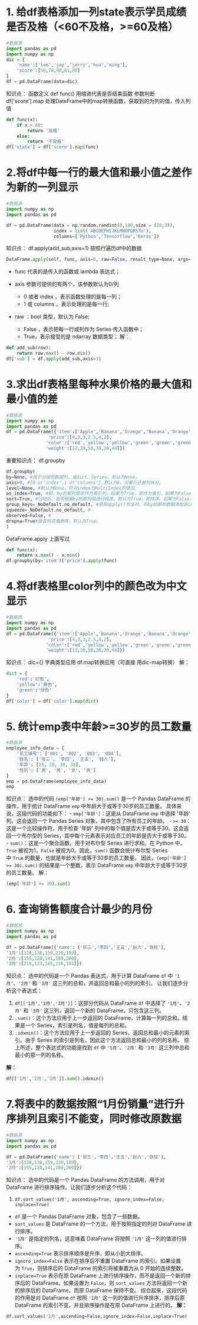 # 1. 给df表格添加一列state表示学员成绩是否及格（<60不及格，>=60及格）

``` python
#数据源
import pandas as pd
import numpy as np
dic = {
    'name':['tom','jay','jerry','hua','ming'],
    'score':[56,78,90,61,80]
}
df = pd.DataFrame(data=dic)
```
知识点：
函数定义 def func()  用缩进代表是否结束函数
参数判断
df['score'].map  处理DateFrame中的map转换函数，获取到的为列的值，传入列值

``` python
def func(x):
    if x > 60:
        return '及格'
    else:
        return '不及格'
df['state'] = df['score'].map(func)
```


# 2.将df中每一行的最大值和最小值之差作为新的一列显示

```python
#数据源
import numpy as np
import pandas as pd

df = pd.DataFrame(data = np.random.randint(0,100,size = (20,3)),
                  index = list('ABCDEFHIJKLMNOPQRSTU'),
                  columns=['Python','Tensorflow','Keras'])
```

知识点：
df.apply(add_sub,axis=1)  按照行遍历df中的数据

```python
DataFrame.apply(self, func, axis=0, raw=False, result_type=None, args=(), **kwds
```
- func 代表的是传入的函数或 lambda 表达式；
- axis 参数可提供的有两个，该参数默认为0/列  
	- 0 或者 index ，表示函数处理的是每一列；
	- 1 或 columns ，表示处理的是每一行;

- raw ：bool 类型，默认为 False;  
	- False ，表示把每一行或列作为 Series 传入函数中；
	- True，表示接受的是 ndarray 数据类型；
解：
``` python
def add_sub(row):
    return row.max() - row.min()
df['sub'] = df.apply(add_sub,axis=1)
```

# 3.求出df表格里每种水果价格的最大值和最小值的差

```python
#数据源
import numpy as np
import pandas as pd
df = pd.DataFrame({'item':['Apple','Banana','Orange','Banana','Orange','Apple'],
                'price':[4,3,3,2.5,4,2],
               'color':['red','yellow','yellow','green','green','green'],
               'weight':[12,20,50,30,20,44]})
```
重要知识点：
df.groupby
```python
df.groupby(
by=None, #用于分组的数据列，或dict、Series。默认为None。
axis=0, #{0 or'index',1 or'columns'},默认为0。沿着行还是列拆分。
level=None, #默认为None。针对index为MultiIndex的情况。
as_index=True, #即，by的那列是否作为索引列。如果为True，即作为索引，如果为False，即不作为索引列。会重新赋值索引——从0开始的整数。
sort=True, #分组后，是否根据by的那列值进行排序。默认为True，即排序。如果为False，则不排序。
group_keys=_NoDefault.no_default, #使用apply()方法时，将by的那列数据添加到index中用来识别。
squeeze=_NoDefault.no_default, #
observed=False, #
dropna=True#是否将空值删除，默认为True。
)
```
DataFrame.apply  上面写过

```python
def func(x):
    return x.max() - x.min()
df.groupby(by='item')['price'].apply(func)
```

# 4.将df表格里color列中的颜色改为中文显示
```python
#数据源
import numpy as np
import pandas as pd
df = pd.DataFrame({'item':['Apple','Banana','Orange','Banana','Orange','Apple'],
                'price':[4,3,3,2.5,4,2],
               'color':['red','yellow','yellow','green','green','green'],
               'weight':[12,20,50,30,20,44]})
```

知识点：
dic={}  字典类型应用
df.map转换应用（可直接 用dic-map转换）
解：
```python
dict = {
    'red':'红色',
    'yellow':'黄色',
    'green':'绿色'
}
df['color'] = df['color'].map(dict)
```

# 5. 统计emp表中年龄>=30岁的员工数量
```python
#数据源
employee_info_data = {
    '员工编号': ['001', '002', '003', '004'],
    '姓名': ['张三', '李四', '王五', '钱六'],
    '年龄': [25, 28, 30, 32],
    '性别': ['男', '男', '女', '男']
}
emp = pd.DataFrame(employee_info_data)
emp

```
知识点：
选中的代码 `(emp['年龄'] >= 30).sum()` 是一个 Pandas DataFrame 的操作，用于统计 DataFrame `emp` 中年龄大于或等于30岁的员工数量。
具体来说，这段代码的功能如下：
	-  `emp['年龄']`：这是从 DataFrame `emp` 中选择 '年龄' 列。这会返回一个 Pandas Series 对象，其中包含了所有员工的年龄。
	- `>= 30`：这是一个比较操作符，用于检查 '年龄' 列中的每个值是否大于或等于30。这会返回一个布尔型的 Series，其中每个元素表示对应员工的年龄是否大于或等于30。
	- `sum()`：这是一个聚合函数，用于对布尔型 Series 进行求和。在 Python 中，`True` 被视为1，`False` 被视为0。因此，`sum()` 函数会统计布尔型 Series 中 `True` 的数量，也就是年龄大于或等于30岁的员工数量。
因此，`(emp['年龄'] >= 30).sum()` 的结果是一个整数，表示 DataFrame `emp` 中年龄大于或等于30岁的员工数量。
解：
``` python
(emp['年龄'] >= 30).sum()
```

# 6. 查询销售额度合计最少的月份
```python
#数据源
import numpy as np
import pandas as pd

df = pd.DataFrame({'name': ['张三','李四','王五','赵六','铁柱'],
'1月':[128,136,159,220,109],
'2月':[155,128,141,189,200],
'3月':[215,123,165,116,191]})
```
知识点：
选中的代码是一个 Pandas 表达式，用于计算 DataFrame `df` 中 `'1月'`、`'2月'` 和 `'3月'` 这三列的总和，并返回总和最小的列的索引。
让我们逐步分析这个表达式：
1. `df[['1月','2月','3月']]`：这部分代码从 DataFrame `df` 中选择了 `'1月'`、`'2月'` 和 `'3月'` 这三列，返回一个新的 DataFrame，只包含这三列。
2. `.sum()`：这个方法应用于上一步返回的 DataFrame，计算每一列的总和。结果是一个 Series，索引是列名，值是每列的总和。
3. `.idxmin()`：这个方法应用于上一步返回的 Series，返回总和最小的元素的索引。由于 Series 的索引是列名，因此这个方法返回总和最小的列的名称。
综上所述，整个表达式的功能是找到 `df` 中 `'1月'`、`'2月'` 和 `'3月'` 这三列中总和最小的那一列的名称。

**解：**
```python
df[['1月','2月','3月']].sum().idxmin()
```

# 7.将表中的数据按照“1月份销量”进行升序排列且索引不能变，同时修改原数据
```python
#数据源
import numpy as np
import pandas as pd

df = pd.DataFrame({'name': ['张三','李四','王五','赵六','铁柱'],
'1月':[128,136,159,220,109],
'2月':[155,128,141,189,200]})
```
知识点：
选中的代码是一个 Pandas DataFrame 的方法调用，用于对 DataFrame 进行排序操作。让我们逐步分析这个代码：
1. `df.sort_values('1月', ascending=True, ignore_index=False, inplace=True)`
- `df` 是一个 Pandas DataFrame 对象，包含了一些数据。
- `sort_values` 是 DataFrame 的一个方法，用于按照指定的列对 DataFrame 进行排序。
- `'1月'` 是指定的列名，这意味着 DataFrame 将按照 `'1月'` 这一列的值进行排序。
- `ascending=True` 表示排序顺序是升序，即从小到大排序。
- `ignore_index=False` 表示在排序后不重置 DataFrame 的索引。如果设置为 `True`，则排序后的 DataFrame 的索引将被重置为从 0 开始的连续整数。
- `inplace=True` 表示在原 DataFrame 上进行排序操作，而不是返回一个新的排序后的 DataFrame。如果设置为 `False`，则 `sort_values` 方法将返回一个新的排序后的 DataFrame，而原 DataFrame 保持不变。
综合起来，这段代码的作用是对 DataFrame `df` 按照 `'1月'` 这一列的值进行升序排序，排序后原 DataFrame 的索引不变，并且排序操作是在原 DataFrame 上进行的。
**解：**
``` python
df.sort_values('1月',ascending=False,ignore_index=False,inplace=True)
```
